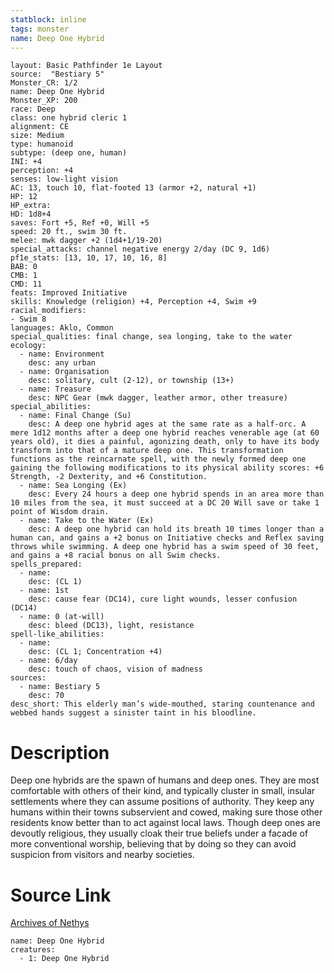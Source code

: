 ```yaml
---
statblock: inline
tags: monster
name: Deep One Hybrid
---
```

```statblock
layout: Basic Pathfinder 1e Layout
source:  "Bestiary 5"
Monster_CR: 1/2
name: Deep One Hybrid
Monster_XP: 200
race: Deep
class: one hybrid cleric 1
alignment: CE
size: Medium
type: humanoid
subtype: (deep one, human)
INI: +4
perception: +4
senses: low-light vision
AC: 13, touch 10, flat-footed 13 (armor +2, natural +1)
HP: 12
HP_extra: 
HD: 1d8+4
saves: Fort +5, Ref +0, Will +5
speed: 20 ft., swim 30 ft.
melee: mwk dagger +2 (1d4+1/19-20)
special_attacks: channel negative energy 2/day (DC 9, 1d6)
pf1e_stats: [13, 10, 17, 10, 16, 8]
BAB: 0
CMB: 1
CMD: 11
feats: Improved Initiative
skills: Knowledge (religion) +4, Perception +4, Swim +9
racial_modifiers:
- Swim 8
languages: Aklo, Common
special_qualities: final change, sea longing, take to the water
ecology:
  - name: Environment
    desc: any urban
  - name: Organisation
    desc: solitary, cult (2-12), or township (13+)
  - name: Treasure
    desc: NPC Gear (mwk dagger, leather armor, other treasure)
special_abilities:
  - name: Final Change (Su)
    desc: A deep one hybrid ages at the same rate as a half-orc. A mere 1d12 months after a deep one hybrid reaches venerable age (at 60 years old), it dies a painful, agonizing death, only to have its body transform into that of a mature deep one. This transformation functions as the reincarnate spell, with the newly formed deep one gaining the following modifications to its physical ability scores: +6 Strength, -2 Dexterity, and +6 Constitution.
  - name: Sea Longing (Ex)
    desc: Every 24 hours a deep one hybrid spends in an area more than 10 miles from the sea, it must succeed at a DC 20 Will save or take 1 point of Wisdom drain.
  - name: Take to the Water (Ex)
    desc: A deep one hybrid can hold its breath 10 times longer than a human can, and gains a +2 bonus on Initiative checks and Reflex saving throws while swimming. A deep one hybrid has a swim speed of 30 feet, and gains a +8 racial bonus on all Swim checks.
spells_prepared:
  - name:
    desc: (CL 1)
  - name: 1st
    desc: cause fear (DC14), cure light wounds, lesser confusion (DC14)
  - name: 0 (at-will)
    desc: bleed (DC13), light, resistance
spell-like_abilities:
  - name:
    desc: (CL 1; Concentration +4)
  - name: 6/day
    desc: touch of chaos, vision of madness
sources:
  - name: Bestiary 5
    desc: 70
desc_short: This elderly man’s wide-mouthed, staring countenance and webbed hands suggest a sinister taint in his bloodline.
```
# Description
Deep one hybrids are the spawn of humans and deep ones. They are most comfortable with others of their kind, and typically cluster in small, insular settlements where they can assume positions of authority. They keep any humans within their towns subservient and cowed, making sure those other residents know better than to act against local laws. Though deep ones are devoutly religious, they usually cloak their true beliefs under a facade of more conventional worship, believing that by doing so they can avoid suspicion from visitors and nearby societies.
# Source Link
[Archives of Nethys](https://aonprd.com/MonsterDisplay.aspx?ItemName=Deep%20One%20Hybrid)
```encounter-table
name: Deep One Hybrid
creatures:
  - 1: Deep One Hybrid
```
